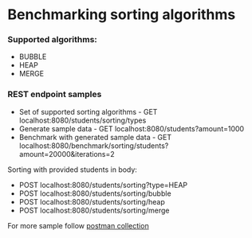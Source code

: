 # Benchmarking sorting algorithms

### Supported algorithms:
* BUBBLE
* HEAP
* MERGE

### REST endpoint samples
* Set of supported sorting algorithms - GET localhost:8080/students/sorting/types
* Generate sample data - GET localhost:8080/students?amount=1000 
* Benchmark with generated sample data - GET localhost:8080/benchmark/sorting/students?amount=20000&iterations=2


Sorting with provided students in body: 
* POST localhost:8080/students/sorting?type=HEAP
* POST localhost:8080/students/sorting/bubble
* POST localhost:8080/students/sorting/heap
* POST localhost:8080/students/sorting/merge

For more sample follow [postman collection](https://github.com/balttomas/sorting/blob/main/sorting.postman_collection.json)
